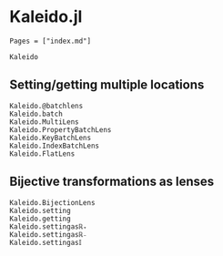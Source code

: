 # Kaleido.jl

```@index
Pages = ["index.md"]
```

```@docs
Kaleido
```

## Setting/getting multiple locations

```@docs
Kaleido.@batchlens
Kaleido.batch
Kaleido.MultiLens
Kaleido.PropertyBatchLens
Kaleido.KeyBatchLens
Kaleido.IndexBatchLens
Kaleido.FlatLens
```

## Bijective transformations as lenses

```@docs
Kaleido.BijectionLens
Kaleido.setting
Kaleido.getting
Kaleido.settingasℝ₊
Kaleido.settingasℝ₋
Kaleido.settingas𝕀
```
